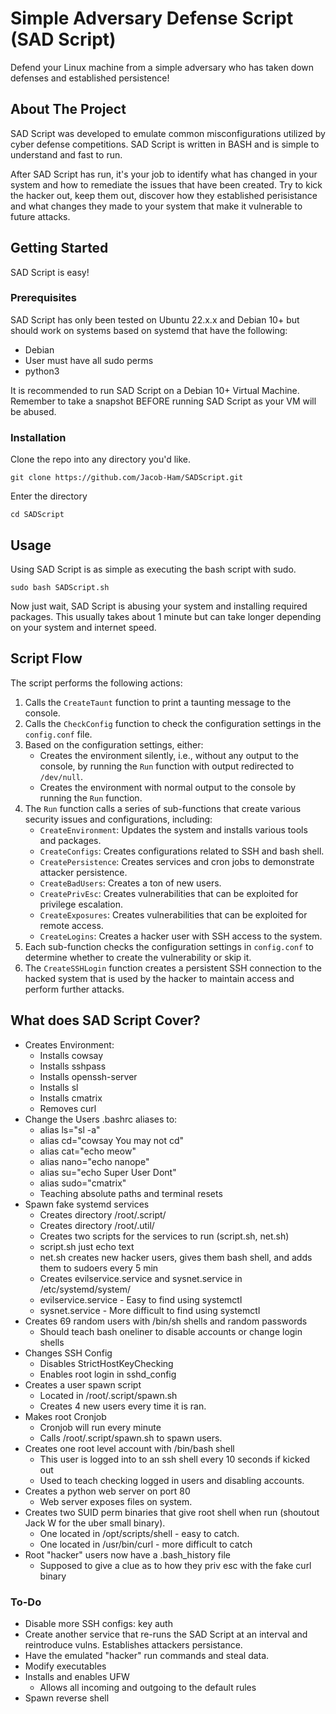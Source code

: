 # Simple Adversary Defense Script (SAD Script)

Defend your Linux machine from a simple adversary who has taken down defenses and established persistence!

## About The Project 

SAD Script was developed to emulate common misconfigurations utilized by cyber defense competitions. SAD Script is written in BASH and is simple to understand and fast to run.

After SAD Script has run, it's your job to identify what has changed in your system and how to remediate the issues that have been created. Try to kick the hacker out, keep them out, discover how they established perisistance and what changes they made to your system that make it vulnerable to future attacks.


## Getting Started 

SAD Script is easy!

### Prerequisites

SAD Script has only been tested on Ubuntu 22.x.x and Debian 10+ but should work on systems based on systemd that have the following:
- Debian
- User must have all sudo perms 
- python3

It is recommended to run SAD Script on a Debian 10+ Virtual Machine. Remember to take a snapshot BEFORE running SAD Script as your VM will be abused. 


### Installation 

Clone the repo into any directory you'd like. 
```
git clone https://github.com/Jacob-Ham/SADScript.git
```

Enter the directory
```
cd SADScript
```
## Usage 

Using SAD Script is as simple as executing the bash script with sudo. 

```
sudo bash SADScript.sh
```

Now just wait, SAD Script is abusing your system and installing required packages. This usually takes about 1 minute but can take longer depending on your system and internet speed.

## Script Flow

The script performs the following actions:

1.  Calls the `CreateTaunt` function to print a taunting message to the console.
2.  Calls the `CheckConfig` function to check the configuration settings in the `config.conf` file.
3.  Based on the configuration settings, either:
    -   Creates the environment silently, i.e., without any output to the console, by running the `Run` function with output redirected to `/dev/null`.  
    -   Creates the environment with normal output to the console by running the `Run` function.
4.  The `Run` function calls a series of sub-functions that create various security issues and configurations, including:
    -   `CreateEnvironment`: Updates the system and installs various tools and packages.
    -   `CreateConfigs`: Creates configurations related to SSH and bash shell.
    -   `CreatePersistence`: Creates services and cron jobs to demonstrate attacker persistence.
    -   `CreateBadUsers`: Creates a ton of new users.
    -   `CreatePrivEsc`: Creates vulnerabilities that can be exploited for privilege escalation.
    -   `CreateExposures`: Creates vulnerabilities that can be exploited for remote access.
    -   `CreateLogins`: Creates a hacker user with SSH access to the system.
5.  Each sub-function checks the configuration settings in `config.conf` to determine whether to create the vulnerability or skip it.
6.  The `CreateSSHLogin` function creates a persistent SSH connection to the hacked system that is used by the hacker to maintain access and perform further attacks.


## What does SAD Script Cover? 


-  Creates Environment:
	  - Installs cowsay
	  - Installs sshpass
	  - Installs openssh-server
	  - Installs sl
	  - Installs cmatrix
	  - Removes curl
-  Change the Users .bashrc aliases to:
	- alias ls="sl -a"
	- alias cd="cowsay You may not cd"
	- alias cat="echo meow"
	- alias nano="echo nanope"
	- alias su="echo Super User Dont"
	- alias sudo="cmatrix"
	- Teaching absolute paths and terminal resets
- Spawn fake systemd services 
	- Creates directory /root/.script/
	- Creates directory /root/.util/
	- Creates two scripts for the services to run (script.sh, net.sh)
	- script.sh just echo text
	- net.sh creates new hacker users, gives them bash shell, and adds them to sudoers every 5 min
	- Creates evilservice.service and sysnet.service in /etc/systemd/system/
	- evilservice.service - Easy to find using systemctl 
	- sysnet.service - More difficult to find using systemctl
-  Creates 69 random users with /bin/sh shells and random passwords 
	- Should teach bash oneliner to disable accounts or change login shells
- Changes SSH Config 
	- Disables StrictHostKeyChecking 
	- Enables root login in sshd_config
- Creates a user spawn script 
	- Located in /root/.script/spawn.sh 
	- Creates 4 new users every time it is ran. 
- Makes root Cronjob 
	- Cronjob will run every minute 
	- Calls /root/.script/spawn.sh to spawn users. 
- Creates one root level account with /bin/bash shell
	- This user is logged into to an ssh shell every 10 seconds if kicked out 
	- Used to teach checking logged in users and disabling accounts. 
- Creates a python web server on port 80
	- Web server exposes files on system. 
- Creates two SUID perm binaries that give root shell when run (shoutout Jack W for the uber small binary). 
	- One located in /opt/scripts/shell - easy to catch. 
	- One located in /usr/bin/curl - more difficult to catch
- Root "hacker" users now have a .bash_history file
	- Supposed to give a clue as to how they priv esc with the fake curl binary

### To-Do
- Disable more SSH configs: key auth
- Create another service that re-runs the SAD Script at an interval and reintroduce vulns. Establishes attackers persistance. 
- Have the emulated "hacker" run commands and steal data. 
- Modify executables 
- Installs and enables UFW
	- Allows all incoming and outgoing to the default rules
- Spawn reverse shell 
